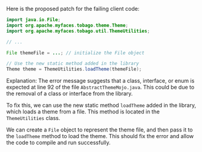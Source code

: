 Here is the proposed patch for the failing client code:
```java
import java.io.File;
import org.apache.myfaces.tobago.theme.Theme;
import org.apache.myfaces.tobago.util.ThemeUtilities;

// ...

File themeFile = ...; // initialize the File object

// Use the new static method added in the library
Theme theme = ThemeUtilities.loadTheme(themeFile);
```
Explanation:
The error message suggests that a class, interface, or enum is expected at line 92 of the file `AbstractThemeMojo.java`. This could be due to the removal of a class or interface from the library.

To fix this, we can use the new static method `loadTheme` added in the library, which loads a theme from a file. This method is located in the `ThemeUtilities` class.

We can create a `File` object to represent the theme file, and then pass it to the `loadTheme` method to load the theme. This should fix the error and allow the code to compile and run successfully.